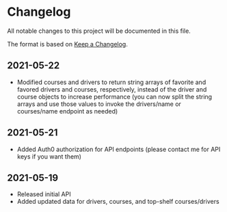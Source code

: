 # Changelog

All notable changes to this project will be documented in this file.

The format is based on [Keep a Changelog](https://keepachangelog.com/en/1.0.0/).

## 2021-05-22

- Modified courses and drivers to return string arrays of favorite and favored drivers and courses, respectively, instead of the driver and course objects to increase performance (you can now split the string arrays and use those values to invoke the drivers/name or courses/name endpoint as needed)

## 2021-05-21

- Added Auth0 authorization for API endpoints (please contact me for API keys if you want them)

## 2021-05-19

- Released initial API
- Added updated data for drivers, courses, and top-shelf courses/drivers
